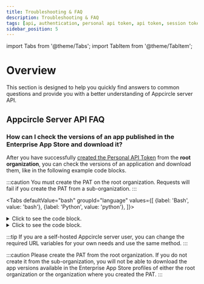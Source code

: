 ```yaml
---
title: Troubleshooting & FAQ
description: Troubleshooting & FAQ
tags: [api, authentication, personal api token, api token, session token, troubleshooting, faq]
sidebar_position: 5
---
```


import Tabs from '@theme/Tabs';
import TabItem from '@theme/TabItem';

# Overview

This section is designed to help you quickly find answers to common questions and provide you with a better understanding of Appcircle server API.

## Appcircle Server API FAQ

### How can I check the versions of an app published in the Enterprise App Store and download it?

After you have successfully [created the Personal API Token](/appcircle-api/api-authentication.md#generatingmanaging-the-personal-api-tokens) from the **root organization**, you can check the versions of an application and download them, like in the following example code blocks.

:::caution
You must create the PAT on the root organization. Requests will fail if you create the PAT from a sub-organization.
:::

<Tabs
defaultValue="bash"
groupId="language"
values={[
{label: 'Bash', value: 'bash'},
{label: 'Python', value: 'python'},
]}>

<TabItem value="bash">

<details>
  <summary>Click to see the code block.</summary>
  <p>

```bash
#!/usr/bin/env bash

set -uo pipefail

PERSONAL_ACCESS_TOKEN="SuperSecretPatTakenFromRootOrganization=="
# Please be cautious, URLs shouldn't end with '/'.
API_URL="https://api.appcircle.io" # API URL for Appcircle cloud
AUTH_URL="https://auth.appcircle.io" # AUTH URL for Appcircle cloud
STORE_URL="https://mycustomstoredomain.appcircle.io" # Your default or custom store URL on Appcircle cloud.

echo -e "Authenticating to the $AUTH_URL \n"
TOKEN_JSON_RESPONSE=$(curl -fs -X POST "${AUTH_URL}/auth/v1/token" -H "accept: application/json" -H "Content-Type: application/x-www-form-urlencoded" -d "pat=$PERSONAL_ACCESS_TOKEN")
if [[ "$?" != "0" ]]; then
  echo "Couldn't authenticate to the $API_URL with the PAT."
  echo "Please check your PAT."
  echo "If you are a self-hosted Appcircle user, please change the 'API_URL', 'AUTH_URL' and 'STORE_URL'"
  exit 1
fi

ACCESS_TOKEN=$(echo "$TOKEN_JSON_RESPONSE" | jq -j '.access_token')

echo -e 'Getting profiles... \n'

PROFILE_RESPONSE=$( curl -fs "${API_URL}/store/v1/profiles" \
  -H "authorization: Bearer $ACCESS_TOKEN"
)
if [[ "$?" != "0" ]]; then
  echo "Couldn't get the Enterprise App Store profiles."
  echo "Please check your connection."
  exit 1
fi

PROFILE_ID=$(echo "$PROFILE_RESPONSE" | jq -r '.[0].id') # Get the first element for test responses. You should filter by ids here for your needs.
echo "Enterprise App Store profile id:  $PROFILE_ID"
echo -e "Getting app versions... \n"

APP_VERSION_RESPONSE=$( curl -fs "$API_URL/store/v1/profiles/$PROFILE_ID/app-versions?suborg=all" \
  -H "authorization: Bearer $ACCESS_TOKEN"
)
if [[ "$?" != "0" ]]; then
  echo "Couldn't get versions of the selected Enterprise App Store application."
  echo "Please check your connection."
  exit 1
fi

APP_VERSION_ID=$(echo "$APP_VERSION_RESPONSE" | jq -r '.[0].id') # Get the first element for test responses. You should filter by ids here for your needs.
APP_OS_TYPE=$(echo "$APP_VERSION_RESPONSE" | jq -r '.[0].platformType') # Get the first element for test responses. You should filter by ids here for your needs.
APP_OS=""
APP_OUTPUT_FILE=""
echo "App version id:  $APP_VERSION_ID"
if [[ "$APP_OS_TYPE" == "1" ]]; then
  APP_OS="ios"
  APP_OUTPUT_FILE="app.plist"
else
  APP_OS="android"
  APP_OUTPUT_FILE="app.apk"
fi
echo "App OS:  $APP_OS" # 1 for iOS, 2 for Android.
echo -e "Getting app download link... \n"

echo "Downloading the app to the $APP_OUTPUT_FILE file."
  curl -fs --location "$STORE_URL/api/profile/$PROFILE_ID/appversions/$APP_VERSION_ID/download-update" \
    --header "Authorization: Bearer $ACCESS_TOKEN" \
    -o "$APP_OUTPUT_FILE"
```

  </p>
</details>

</TabItem>

<TabItem value="python">

<details>
  <summary>Click to see the code block.</summary>
  <p>

```python
import requests
import sys
import json

PERSONAL_ACCESS_TOKEN = "SuperSecretPatTakenFromRootOrganization=="
# Please be cautious, URLs shouldn't end with '/'.
API_URL = "https://api.self.appcircle.io" # API URL for Appcircle cloud
AUTH_URL = "https://auth.self.appcircle.io" # AUTH URL for Appcircle cloud
STORE_URL = "https://mycustomstoredomain.appcircle.io" # Your default or custom store URL on Appcircle cloud.

def main():
    print(f"Authenticating to {AUTH_URL}\n")
    try:
        token_response = requests.post(
            f"{AUTH_URL}/auth/v1/token",
            headers={"accept": "application/json", "Content-Type": "application/x-www-form-urlencoded"},
            data={"pat": PERSONAL_ACCESS_TOKEN}
        )
        token_response.raise_for_status()
    except requests.exceptions.RequestException as e:
        print(f"Couldn't authenticate to {API_URL} with the PAT.")
        print("Please check your PAT.")
        print("If you are a self-hosted Appcircle user, please change the 'API_URL', 'AUTH_URL', and 'STORE_URL'")
        sys.exit(1)

    access_token = token_response.json().get("access_token")

    print('Getting profiles...\n')
    try:
        profile_response = requests.get(
            f"{API_URL}/store/v1/profiles",
            headers={"authorization": f"Bearer {access_token}"}
        )
        profile_response.raise_for_status()
    except requests.exceptions.RequestException as e:
        print("Couldn't get the Enterprise App Store profiles.")
        print("Please check your connection.")
        sys.exit(1)

    profiles = profile_response.json()
    if not profiles:
        print("No profiles found.")
        sys.exit(1)

    profile_id = profiles[0].get("id")
    print(f"Enterprise App Store profile id: {profile_id}")

    print("Getting app versions...\n")
    try:
        app_version_response = requests.get(
            f"{API_URL}/store/v1/profiles/{profile_id}/app-versions?suborg=all",
            headers={"authorization": f"Bearer {access_token}"}
        )
        app_version_response.raise_for_status()
    except requests.exceptions.RequestException as e:
        print("Couldn't get versions of the selected Enterprise App Store application.")
        print("Please check your connection.")
        sys.exit(1)

    app_versions = app_version_response.json()
    if not app_versions:
        print("No app versions found.")
        sys.exit(1)

    app_version_id = app_versions[0].get("id")
    app_os_type = app_versions[0].get("platformType")
    app_os = "ios" if app_os_type == "1" else "android"
    app_output_file = "app.plist" if app_os == "ios" else "app.apk"

    print(f"App version id: {app_version_id}")
    print(f"App OS: {app_os}")  # 1 for iOS, 2 for Android.
    print("Getting app download link...\n")

    print(f"Downloading the app to the {app_output_file} file.")
    try:
        download_response = requests.get(
            f"{STORE_URL}/api/profile/{profile_id}/appversions/{app_version_id}/download-update",
            headers={"Authorization": f"Bearer {access_token}"},
            stream=True
        )
        download_response.raise_for_status()
        with open(app_output_file, "wb") as f:
            for chunk in download_response.iter_content(chunk_size=8192):
                f.write(chunk)
    except requests.exceptions.RequestException as e:
        print(f"Couldn't download the app: {e}")
        sys.exit(1)

if __name__ == "__main__":
    main()

```

  </p>
</details>

</TabItem>

</Tabs>

:::tip
If you are a self-hosted Appcircle server user, you can change the required URL variables for your own needs and use the same method.
:::

:::caution
Please create the PAT from the root organization. If you do not create it from the sub-organization, you will not be able to download the app versions available in the Enterprise App Store profiles of either the root organization or the organization where you created the PAT.
:::